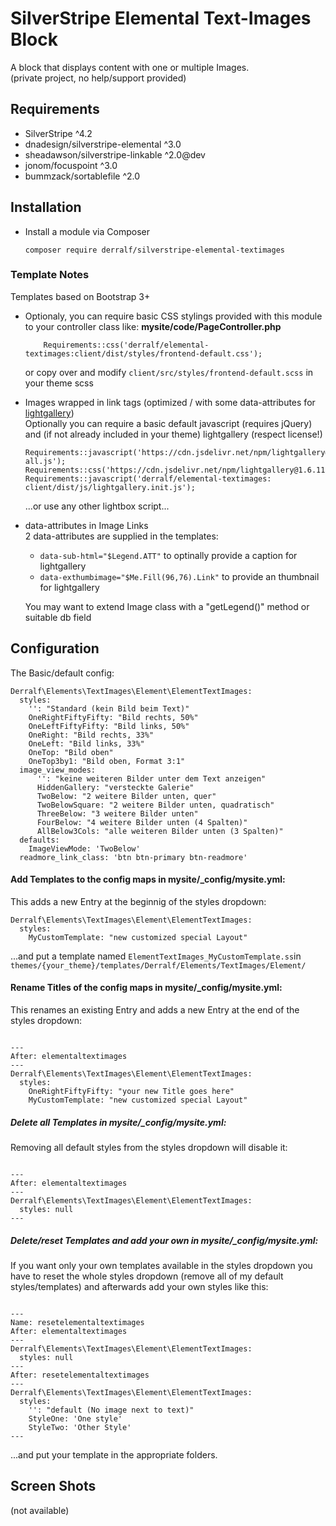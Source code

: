 # SilverStripe Elemental Text-Images Block

A block that displays content with one or multiple Images.  
(private project, no help/support provided)

## Requirements

* SilverStripe ^4.2
* dnadesign/silverstripe-elemental ^3.0
* sheadawson/silverstripe-linkable ^2.0@dev
* jonom/focuspoint ^3.0
* bummzack/sortablefile ^2.0

## Installation

- Install a module via Composer
  ```
  composer require derralf/silverstripe-elemental-textimages
  ```


### Template Notes

Templates based on Bootstrap 3+

- Optionaly, you can require basic CSS stylings provided with this module to your controller class like:
  **mysite/code/PageController.php**
  ```
      Requirements::css('derralf/elemental-textimages:client/dist/styles/frontend-default.css');
  ```
  or copy over and modify `client/src/styles/frontend-default.scss` in your theme scss

- Images wrapped in link tags (optimized / with some data-attributes for [lightgallery](http://sachinchoolur.github.io/lightGallery/))   
  Optionally you can require a basic default javascript (requires jQuery) and (if not already included in your theme) lightgallery (respect license!)
  ```
  Requirements::javascript('https://cdn.jsdelivr.net/npm/lightgallery@1.6.11/dist/js/lightgallery-all.js');
  Requirements::css('https://cdn.jsdelivr.net/npm/lightgallery@1.6.11/dist/css/lightgallery.min.css');
  Requirements::javascript('derralf/elemental-textimages: client/dist/js/lightgallery.init.js');
  ```
  ...or use any other lightbox script...

- data-attributes in Image Links  
  2 data-attributes are supplied in the templates:
  - `data-sub-html="$Legend.ATT"` to optinally provide a caption for lightgallery
  - `data-exthumbimage="$Me.Fill(96,76).Link"` to provide an thumbnail for lightgallery
  
  You may want to extend Image class with a "getLegend()" method or suitable db field
  

## Configuration

The Basic/default config:

```
Derralf\Elements\TextImages\Element\ElementTextImages:
  styles:
    '': "Standard (kein Bild beim Text)"
    OneRightFiftyFifty: "Bild rechts, 50%"
    OneLeftFiftyFifty: "Bild links, 50%"
    OneRight: "Bild rechts, 33%"
    OneLeft: "Bild links, 33%"
    OneTop: "Bild oben"
    OneTop3by1: "Bild oben, Format 3:1"
  image_view_modes:
      '': "keine weiteren Bilder unter dem Text anzeigen"
      HiddenGallery: "versteckte Galerie"
      TwoBelow: "2 weitere Bilder unten, quer"
      TwoBelowSquare: "2 weitere Bilder unten, quadratisch"
      ThreeBelow: "3 weitere Bilder unten"
      FourBelow: "4 weitere Bilder unten (4 Spalten)"
      AllBelow3Cols: "alle weiteren Bilder unten (3 Spalten)"
  defaults:
    ImageViewMode: 'TwoBelow'
  readmore_link_class: 'btn btn-primary btn-readmore'
```


#### Add Templates to the config maps in **mysite/\_config/mysite.yml**:
This adds a new Entry at the beginnig of the styles dropdown:

```
Derralf\Elements\TextImages\Element\ElementTextImages:
  styles:
    MyCustomTemplate: "new customized special Layout"
```

...and put a template named `ElementTextImages_MyCustomTemplate.ss`in `themes/{your_theme}/templates/Derralf/Elements/TextImages/Element/`


#### Rename Titles of the config maps in **mysite/\_config/mysite.yml**:
This renames an existing Entry and adds a new Entry at the end of the styles dropdown:

```

---
After: elementaltextimages
---
Derralf\Elements\TextImages\Element\ElementTextImages:
  styles:
    OneRightFiftyFifty: "your new Title goes here"
    MyCustomTemplate: "new customized special Layout"
```


##### Delete all Templates in **mysite/\_config/mysite.yml**:
Removing all default styles from the styles dropdown will disable it:

```

---
After: elementaltextimages
---
Derralf\Elements\TextImages\Element\ElementTextImages:
  styles: null
---
```

##### Delete/reset Templates and add your own in **mysite/\_config/mysite.yml**:
If you want only your own templates available in the styles dropdown you have to reset the whole styles dropdown (remove all of my default styles/templates) and afterwards add your own styles like this:

```

---
Name: resetelementaltextimages
After: elementaltextimages
---
Derralf\Elements\TextImages\Element\ElementTextImages:
  styles: null
---
After: resetelementaltextimages
---
Derralf\Elements\TextImages\Element\ElementTextImages:
  styles:
    '': "default (No image next to text)"
    StyleOne: 'One style'
    StyleTwo: 'Other Style'
---
```

...and put your template in the appropriate folders.


## Screen Shots

(not available)


